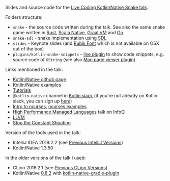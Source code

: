 Slides and source code for the [Live Coding Kotlin/Native Snake talk](https://www.youtube.com/watch?time_continue=3&v=U-gdJQeOVAk).

Folders structure:
 - `snake` - the source code written during the talk. 
 See also the same snake game written in
 [Rust](https://github.com/dkandalov/rust-snake), [Scala Native](https://github.com/dkandalov/scala-native-snake),
 [Graal VM](https://github.com/dkandalov/graalvm-snake) and [Go](https://github.com/dkandalov/go-snake).
 - `snake-sdl` - snake implementation using [SDL](https://www.libsdl.org)
 - `slides` - Keynote slides (and [Rubik Font](https://fonts.google.com/specimen/Rubik?selection.family=Rubik) which is not available on OSX out of the box)
 - `plugins/kotlin-snake-snippets` - [live plugin](https://github.com/dkandalov/live-plugin) to show code snippets, e.g. source code of `KString`
 (see also [Man page viewer plugin](https://plugins.jetbrains.com/plugin/11167-man-page-viewer)).
 
Links mentioned in the talk:
 - [Kotlin/Native github page](https://github.com/JetBrains/kotlin-native)
 - [Kotlin/Native examples](https://github.com/JetBrains/kotlin-native/tree/master/samples)
 - [Tutorials](https://kotlinlang.org/docs/tutorials/native/basic-kotlin-native-app.html)
 - `@kotlin-native` channel in [Kotlin slack](https://kotlinlang.slack.com) (if you're not already on Kotlin slack, you can sign up [here](https://t.co/kwvW0nQzRf))
 - [Intro to ncurses](https://invisible-island.net/ncurses/ncurses-intro.html), [ncurses examples](https://github.com/tony/NCURSES-Programming-HOWTO-examples)
 - [High Performance Managed Languages](https://www.infoq.com/presentations/performance-managed-languages) talk on InfoQ
 - [LLVM](https://llvm.org/)
 - [Stop the Constant Shouting](https://accu.org/index.php/journals/1923)

Version of the tools used in the talk:
 - IntelliJ IDEA 2019.2.2 (see [Previous IntelliJ Versions](https://www.jetbrains.com/idea/download/other.html))
 - Kotlin/Native 1.3.50 

In the older versions of the talk I used:
 - CLion 2018.2.1 (see [Previous CLion Versions](https://www.jetbrains.com/clion/download/previous.html))
 - Kotlin/Native [0.8.2](https://github.com/JetBrains/kotlin-native/releases/tag/v0.8.2) 
   with [kotlin-native-gradle-plugin](https://kotlinlang.org/docs/reference/native/gradle_plugin.html)
